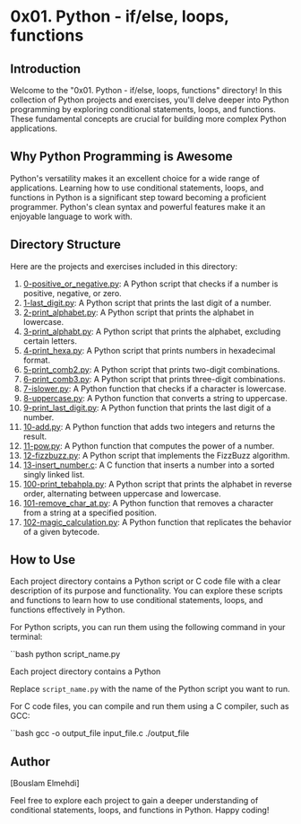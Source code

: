 # 0x01. Python - if/else, loops, functions

## Introduction

Welcome to the "0x01. Python - if/else, loops, functions" directory! In this collection of Python projects and exercises, you'll delve deeper into Python programming by exploring conditional statements, loops, and functions. These fundamental concepts are crucial for building more complex Python applications.

## Why Python Programming is Awesome

Python's versatility makes it an excellent choice for a wide range of applications. Learning how to use conditional statements, loops, and functions in Python is a significant step toward becoming a proficient programmer. Python's clean syntax and powerful features make it an enjoyable language to work with.

## Directory Structure

Here are the projects and exercises included in this directory:

1. [0-positive_or_negative.py](./0-positive_or_negative.py): A Python script that checks if a number is positive, negative, or zero.
2. [1-last_digit.py](./1-last_digit.py): A Python script that prints the last digit of a number.
3. [2-print_alphabet.py](./2-print_alphabet.py): A Python script that prints the alphabet in lowercase.
4. [3-print_alphabt.py](./3-print_alphabt.py): A Python script that prints the alphabet, excluding certain letters.
5. [4-print_hexa.py](./4-print_hexa.py): A Python script that prints numbers in hexadecimal format.
6. [5-print_comb2.py](./5-print_comb2.py): A Python script that prints two-digit combinations.
7. [6-print_comb3.py](./6-print_comb3.py): A Python script that prints three-digit combinations.
8. [7-islower.py](./7-islower.py): A Python function that checks if a character is lowercase.
9. [8-uppercase.py](./8-uppercase.py): A Python function that converts a string to uppercase.
10. [9-print_last_digit.py](./9-print_last_digit.py): A Python function that prints the last digit of a number.
11. [10-add.py](./10-add.py): A Python function that adds two integers and returns the result.
12. [11-pow.py](./11-pow.py): A Python function that computes the power of a number.
13. [12-fizzbuzz.py](./12-fizzbuzz.py): A Python script that implements the FizzBuzz algorithm.
14. [13-insert_number.c](./13-insert_number.c): A C function that inserts a number into a sorted singly linked list.
15. [100-print_tebahpla.py](./100-print_tebahpla.py): A Python script that prints the alphabet in reverse order, alternating between uppercase and lowercase.
16. [101-remove_char_at.py](./101-remove_char_at.py): A Python function that removes a character from a string at a specified position.
17. [102-magic_calculation.py](./102-magic_calculation.py): A Python function that replicates the behavior of a given bytecode.

## How to Use

Each project directory contains a Python script or C code file with a clear description of its purpose and functionality. You can explore these scripts and functions to learn how to use conditional statements, loops, and functions effectively in Python.

For Python scripts, you can run them using the following command in your terminal:

``bash
python script_name.py


Each project directory contains a Python

Replace `script_name.py` with the name of the Python script you want to run.

For C code files, you can compile and run them using a C compiler, such as GCC:

``bash
gcc -o output_file input_file.c
./output_file


## Author

[Bouslam Elmehdi]

Feel free to explore each project to gain a deeper understanding of conditional statements, loops, and functions in Python. Happy coding!

